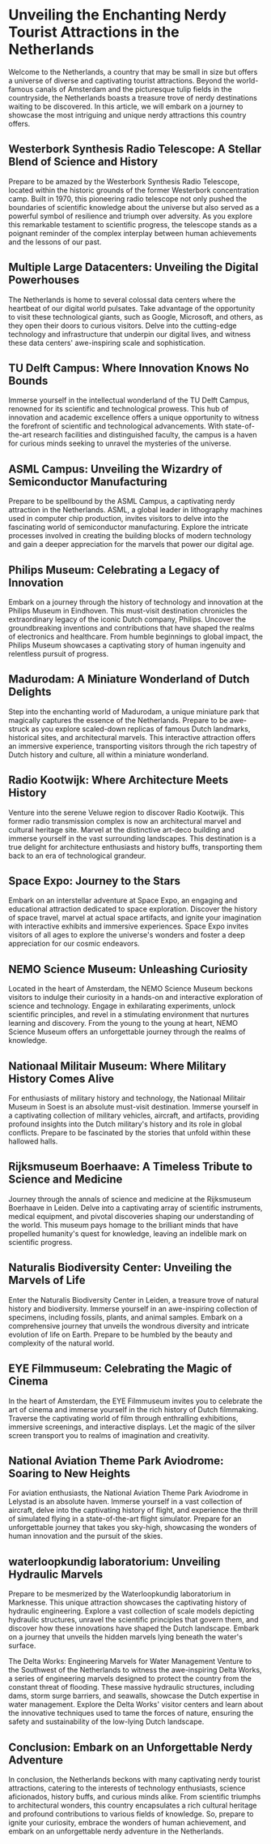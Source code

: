 # Unveiling the Enchanting Nerdy Tourist Attractions in the Netherlands

Welcome to the Netherlands, a country that may be small in size but offers a universe of diverse and captivating tourist attractions. Beyond the world-famous canals of Amsterdam and the picturesque tulip fields in the countryside, the Netherlands boasts a treasure trove of nerdy destinations waiting to be discovered. In this article, we will embark on a journey to showcase the most intriguing and unique nerdy attractions this country offers.

## Westerbork Synthesis Radio Telescope: A Stellar Blend of Science and History

Prepare to be amazed by the Westerbork Synthesis Radio Telescope, located within the historic grounds of the former Westerbork concentration camp. Built in 1970, this pioneering radio telescope not only pushed the boundaries of scientific knowledge about the universe but also served as a powerful symbol of resilience and triumph over adversity. As you explore this remarkable testament to scientific progress, the telescope stands as a poignant reminder of the complex interplay between human achievements and the lessons of our past.

## Multiple Large Datacenters: Unveiling the Digital Powerhouses

The Netherlands is home to several colossal data centers where the heartbeat of our digital world pulsates. Take advantage of the opportunity to visit these technological giants, such as Google, Microsoft, and others, as they open their doors to curious visitors. Delve into the cutting-edge technology and infrastructure that underpin our digital lives, and witness these data centers' awe-inspiring scale and sophistication.

## TU Delft Campus: Where Innovation Knows No Bounds

Immerse yourself in the intellectual wonderland of the TU Delft Campus, renowned for its scientific and technological prowess. This hub of innovation and academic excellence offers a unique opportunity to witness the forefront of scientific and technological advancements. With state-of-the-art research facilities and distinguished faculty, the campus is a haven for curious minds seeking to unravel the mysteries of the universe.

## ASML Campus: Unveiling the Wizardry of Semiconductor Manufacturing

Prepare to be spellbound by the ASML Campus, a captivating nerdy attraction in the Netherlands. ASML, a global leader in lithography machines used in computer chip production, invites visitors to delve into the fascinating world of semiconductor manufacturing. Explore the intricate processes involved in creating the building blocks of modern technology and gain a deeper appreciation for the marvels that power our digital age.

## Philips Museum: Celebrating a Legacy of Innovation

Embark on a journey through the history of technology and innovation at the Philips Museum in Eindhoven. This must-visit destination chronicles the extraordinary legacy of the iconic Dutch company, Philips. Uncover the groundbreaking inventions and contributions that have shaped the realms of electronics and healthcare. From humble beginnings to global impact, the Philips Museum showcases a captivating story of human ingenuity and relentless pursuit of progress.

## Madurodam: A Miniature Wonderland of Dutch Delights

Step into the enchanting world of Madurodam, a unique miniature park that magically captures the essence of the Netherlands. Prepare to be awe-struck as you explore scaled-down replicas of famous Dutch landmarks, historical sites, and architectural marvels. This interactive attraction offers an immersive experience, transporting visitors through the rich tapestry of Dutch history and culture, all within a miniature wonderland.

## Radio Kootwijk: Where Architecture Meets History

Venture into the serene Veluwe region to discover Radio Kootwijk. This former radio transmission complex is now an architectural marvel and cultural heritage site. Marvel at the distinctive art-deco building and immerse yourself in the vast surrounding landscapes. This destination is a true delight for architecture enthusiasts and history buffs, transporting them back to an era of technological grandeur.

## Space Expo: Journey to the Stars

Embark on an interstellar adventure at Space Expo, an engaging and educational attraction dedicated to space exploration. Discover the history of space travel, marvel at actual space artifacts, and ignite your imagination with interactive exhibits and immersive experiences. Space Expo invites visitors of all ages to explore the universe's wonders and foster a deep appreciation for our cosmic endeavors.

## NEMO Science Museum: Unleashing Curiosity

Located in the heart of Amsterdam, the NEMO Science Museum beckons visitors to indulge their curiosity in a hands-on and interactive exploration of science and technology. Engage in exhilarating experiments, unlock scientific principles, and revel in a stimulating environment that nurtures learning and discovery. From the young to the young at heart, NEMO Science Museum offers an unforgettable journey through the realms of knowledge.

## Nationaal Militair Museum: Where Military History Comes Alive

For enthusiasts of military history and technology, the Nationaal Militair Museum in Soest is an absolute must-visit destination. Immerse yourself in a captivating collection of military vehicles, aircraft, and artifacts, providing profound insights into the Dutch military's history and its role in global conflicts. Prepare to be fascinated by the stories that unfold within these hallowed halls.

## Rijksmuseum Boerhaave: A Timeless Tribute to Science and Medicine

Journey through the annals of science and medicine at the Rijksmuseum Boerhaave in Leiden. Delve into a captivating array of scientific instruments, medical equipment, and pivotal discoveries shaping our understanding of the world. This museum pays homage to the brilliant minds that have propelled humanity's quest for knowledge, leaving an indelible mark on scientific progress.

## Naturalis Biodiversity Center: Unveiling the Marvels of Life

Enter the Naturalis Biodiversity Center in Leiden, a treasure trove of natural history and biodiversity. Immerse yourself in an awe-inspiring collection of specimens, including fossils, plants, and animal samples. Embark on a comprehensive journey that unveils the wondrous diversity and intricate evolution of life on Earth. Prepare to be humbled by the beauty and complexity of the natural world.

## EYE Filmmuseum: Celebrating the Magic of Cinema

In the heart of Amsterdam, the EYE Filmmuseum invites you to celebrate the art of cinema and immerse yourself in the rich history of Dutch filmmaking. Traverse the captivating world of film through enthralling exhibitions, immersive screenings, and interactive displays. Let the magic of the silver screen transport you to realms of imagination and creativity.

## National Aviation Theme Park Aviodrome: Soaring to New Heights

For aviation enthusiasts, the National Aviation Theme Park Aviodrome in Lelystad is an absolute haven. Immerse yourself in a vast collection of aircraft, delve into the captivating history of flight, and experience the thrill of simulated flying in a state-of-the-art flight simulator. Prepare for an unforgettable journey that takes you sky-high, showcasing the wonders of human innovation and the pursuit of the skies.

## waterloopkundig laboratorium: Unveiling Hydraulic Marvels

Prepare to be mesmerized by the Waterloopkundig laboratorium in Marknesse. This unique attraction showcases the captivating history of hydraulic engineering. Explore a vast collection of scale models depicting hydraulic structures, unravel the scientific principles that govern them, and discover how these innovations have shaped the Dutch landscape. Embark on a journey that unveils the hidden marvels lying beneath the water's surface.

The Delta Works: Engineering Marvels for Water Management
Venture to the Southwest of the Netherlands to witness the awe-inspiring Delta Works, a series of engineering marvels designed to protect the country from the constant threat of flooding. These massive hydraulic structures, including dams, storm surge barriers, and seawalls, showcase the Dutch expertise in water management. Explore the Delta Works' visitor centers and learn about the innovative techniques used to tame the forces of nature, ensuring the safety and sustainability of the low-lying Dutch landscape.

## Conclusion: Embark on an Unforgettable Nerdy Adventure

In conclusion, the Netherlands beckons with many captivating nerdy tourist attractions, catering to the interests of technology enthusiasts, science aficionados, history buffs, and curious minds alike. From scientific triumphs to architectural wonders, this country encapsulates a rich cultural heritage and profound contributions to various fields of knowledge. So, prepare to ignite your curiosity, embrace the wonders of human achievement, and embark on an unforgettable nerdy adventure in the Netherlands.
